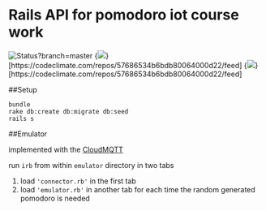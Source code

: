 # Rails API for pomodoro iot course work

<img src="https://codeship.com/projects/8e2548f0-0195-0134-ea95-2e7e86e65593/status?branch=master" alt="Status?branch=master" />
{<img src="https://codeclimate.com/repos/57686534b6bdb80064000d22/badges/92701d3405c86b27bd07/gpa.svg" />}[https://codeclimate.com/repos/57686534b6bdb80064000d22/feed]
{<img src="https://codeclimate.com/repos/57686534b6bdb80064000d22/badges/92701d3405c86b27bd07/issue_count.svg" />}[https://codeclimate.com/repos/57686534b6bdb80064000d22/feed]

##Setup
```
bundle
rake db:create db:migrate db:seed
rails s
```

##Emulator

implemented with the [CloudMQTT](https://www.cloudmqtt.com/)

run ```irb``` from within ```emulator``` directory in two tabs
 1. load ```'connector.rb'``` in the first tab
 2. load ```'emulator.rb'``` in another tab for each time the random generated pomodoro is needed

